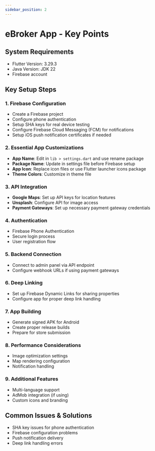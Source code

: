 ```yaml
---
sidebar_position: 2
---
```


# eBroker App - Key Points

## System Requirements

- Flutter Version: 3.29.3
- Java Version: JDK 22
- Firebase account

## Key Setup Steps

### 1. Firebase Configuration

- Create a Firebase project
- Configure phone authentication
- Setup SHA keys for real device testing
- Configure Firebase Cloud Messaging (FCM) for notifications
- Setup iOS push notification certificates if needed

### 2. Essential App Customizations

- **App Name**: Edit in `lib > settings.dart` and use rename package
- **Package Name**: Update in settings file before Firebase setup
- **App Icon**: Replace icon files or use Flutter launcher icons package
- **Theme Colors**: Customize in theme file

### 3. API Integration

- **Google Maps**: Set up API keys for location features
- **Unsplash**: Configure API for image access
- **Payment Gateways**: Set up necessary payment gateway credentials

### 4. Authentication

- Firebase Phone Authentication
- Secure login process
- User registration flow

### 5. Backend Connection

- Connect to admin panel via API endpoint
- Configure webhook URLs if using payment gateways

### 6. Deep Linking

- Set up Firebase Dynamic Links for sharing properties
- Configure app for proper deep link handling

### 7. App Building

- Generate signed APK for Android
- Create proper release builds
- Prepare for store submission

### 8. Performance Considerations

- Image optimization settings
- Map rendering configuration
- Notification handling

### 9. Additional Features

- Multi-language support
- AdMob integration (if using)
- Custom icons and branding

## Common Issues & Solutions

- SHA key issues for phone authentication
- Firebase configuration problems
- Push notification delivery
- Deep link handling errors
